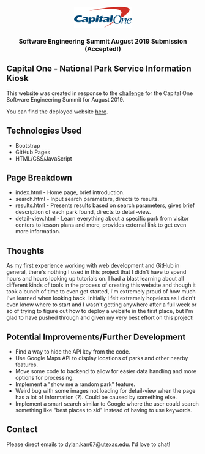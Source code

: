 <p align="center">
    <img src="imagefiles/C1_logo.svg" width="150">
  </a>

  <h3 align="center">Software Engineering Summit August 2019 Submission (Accepted!)</h3>
</p>

## Capital One - National Park Service Information Kiosk
This website was created in response to the [challenge](https://www.mindsumo.com/contests/national-park-api) for the Capital One Software Engineering Summit for August 2019.

You can find the deployed website [here](https://fanta67.github.io/CapitalOneSES/).

## Technologies Used
* Bootstrap
* GitHub Pages
* HTML/CSS/JavaScript

## Page Breakdown
* index.html - Home page, brief introduction.
* search.html - Input search parameters, directs to results.
* results.html - Presents results based on search parameters, gives brief description of each park found, directs to detail-view.
* detail-view.html - Learn everything about a specific park from visitor centers to lesson plans and more, provides external link to get even more information.

## Thoughts
As my first experience working with web development and GitHub in general, there's nothing I used in this project that I didn't have to spend hours and hours looking up tutorials on. I had a blast learning about all different kinds of tools in the process of creating this website and though it took a bunch of time to even get started, I'm extremely proud of how much I've learned when looking back. Initially I felt extremely hopeless as I didn't even know where to start and I wasn't getting anywhere after a full week or so of trying to figure out how to deploy a website in the first place, but I'm glad to have pushed through and given my very best effort on this project!

## Potential Improvements/Further Development
* Find a way to hide the API key from the code.
* Use Google Maps API to display locations of parks and other nearby features.
* Move some code to backend to allow for easier data handling and more options for processing.
* Implement a "show me a random park" feature.
* Weird bug with some images not loading for detail-view when the page has a lot of information (?). Could be caused by something else.
* Implement a smart search similar to Google where the user could search something like "best places to ski" instead of having to use keywords.

## Contact
Please direct emails to dylan.kan67@utexas.edu. I'd love to chat!
